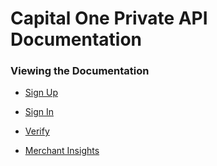 # Capital One Private API Documentation

### Viewing the Documentation

- [Sign Up](https://capitalonedevexchangehackathon.github.io/Private-API-Documentation/signup/)

- [Sign In](https://capitalonedevexchangehackathon.github.io/Private-API-Documentation/signin/)

- [Verify](https://capitalonedevexchangehackathon.github.io/Private-API-Documentation/verify/)

- [Merchant Insights](https://capitalonedevexchangehackathon.github.io/Private-API-Documentation/merchant-insights/)
